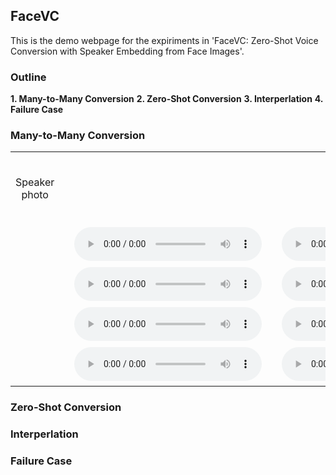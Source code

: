 ## FaceVC

This is the demo webpage for the expiriments in 'FaceVC: Zero-Shot Voice Conversion with Speaker Embedding from Face Images'.


### Outline

**1. Many-to-Many Conversion**
**2. Zero-Shot Conversion**
**3. Interperlation**
**4. Failure Case**

### Many-to-Many Conversion

<table border="0" cellpadding="0" cellspacing="0" style="width: 100%;">
<tbody><tr>
<td ALIGN=CENTER>　<p>Speaker photo</p>　</td>
<td ALIGN=CENTER>　<img alt="" src="img/A.png" />　</td>
<td ALIGN=CENTER>　<img alt="" src="img/B.png" />　</td>
</tr>
<tr>
<td ALIGN=CENTER>　<img alt="" src="img/A.png" />　</td>
<td ALIGN=CENTER>　<audio
    controls
    src="final project/male/pure audio/front.wav">
        Your browser does not support the
        <code>audio</code> element.
</audio>　</td>
<td ALIGN=CENTER>　<audio
    controls
    src="final project/male/pure face/front.wav">
        Your browser does not support the
        <code>audio</code> element.
</audio>　</td>
</tr>
<tr>
<td ALIGN=CENTER>　<img alt="" src="img/B.png" />　</td>
<td ALIGN=CENTER>　<audio
    controls
    src="final project/male/pure audio/45.wav">
        Your browser does not support the
        <code>audio</code> element.
</audio>　</td>
<td ALIGN=CENTER>　<audio
    controls
    src="final project/male/pure face/45.wav">
        Your browser does not support the
        <code>audio</code> element.
</audio>　</td>
</tr>
<tr>
<td ALIGN=CENTER>　<img alt="" src="img/C.png" />　</td>
<td ALIGN=CENTER>　<audio
    controls
    src="final project/male/pure audio/90.wav">
        Your browser does not support the
        <code>audio</code> element.
</audio>　</td>
<td ALIGN=CENTER>　<audio
    controls
    src="final project/male/pure face/90.wav">
        Your browser does not support the
        <code>audio</code> element.
</audio>　</td>
</tr>
<tr>
<td ALIGN=CENTER>　<img alt="" src="img/C.png" />　</td>
<td ALIGN=CENTER>　<audio
    controls
    src="final project/male/pure audio/90.wav">
        Your browser does not support the
        <code>audio</code> element.
</audio>　</td>
<td ALIGN=CENTER>　<audio
    controls
    src="final project/male/pure face/90.wav">
        Your browser does not support the
        <code>audio</code> element.
</audio>　</td>
</tr></tbody></table>


### Zero-Shot Conversion

### Interperlation

### Failure Case
